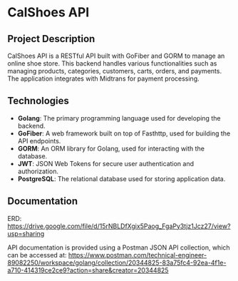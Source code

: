 # CalShoes API

## Project Description

CalShoes API is a RESTful API built with GoFiber and GORM to manage an online shoe store. This backend handles various functionalities such as managing products, categories, customers, carts, orders, and payments. The application integrates with Midtrans for payment processing.

## Technologies

- **Golang**: The primary programming language used for developing the backend.
- **GoFiber**: A web framework built on top of Fasthttp, used for building the API endpoints.
- **GORM**: An ORM library for Golang, used for interacting with the database.
- **JWT**: JSON Web Tokens for secure user authentication and authorization.
- **PostgreSQL**: The relational database used for storing application data.

## Documentation
ERD:
https://drive.google.com/file/d/15rNBLDfXgix5Paog_FgaPy3tjz1Jcz27/view?usp=sharing

API documentation is provided using a Postman JSON API collection, which can be accessed at:
https://www.postman.com/technical-engineer-89082250/workspace/golang/collection/20344825-83a75fc4-92ea-4f1e-a710-414319ce2ce9?action=share&creator=20344825
